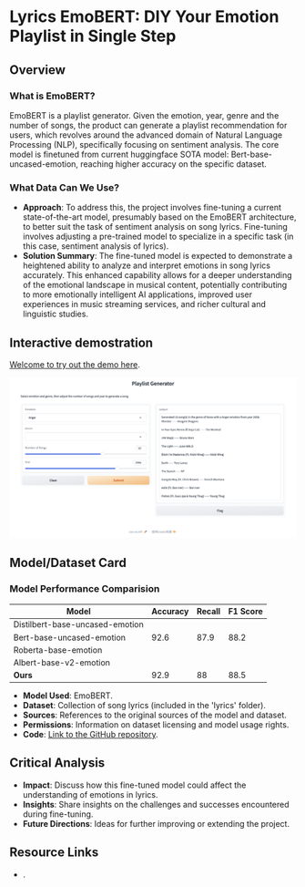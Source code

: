 # Lyrics EmoBERT: DIY Your Emotion Playlist in Single Step

## Overview

### What is EmoBERT? 

EmoBERT is a playlist generator. Given the emotion, year, genre and the number of songs, the product can generate a playlist recommendation for users, which revolves around the advanced domain of Natural Language Processing (NLP), specifically focusing on sentiment analysis. The core model is finetuned from current huggingface SOTA model: Bert-base-uncased-emotion, reaching higher accuracy on the specific dataset.

### What Data Can We Use?

- **Approach**: To address this, the project involves fine-tuning a current state-of-the-art model, presumably based on the EmoBERT architecture, to better suit the task of sentiment analysis on song lyrics. Fine-tuning involves adjusting a pre-trained model to specialize in a specific task (in this case, sentiment analysis of lyrics). 
- **Solution Summary**: The fine-tuned model is expected to demonstrate a heightened ability to analyze and interpret emotions in song lyrics accurately. This enhanced capability allows for a deeper understanding of the emotional landscape in musical content, potentially contributing to more emotionally intelligent AI applications, improved user experiences in music streaming services, and richer cultural and linguistic studies.

## Interactive demostration

[Welcome to try out the demo here](https://github.com/SoniaWang121/lyrics-emo-bert/tree/main).

![image text](https://github.com/SoniaWang121/lyrics-emo-bert/blob/Kun-Peng/demostration.png)

## Model/Dataset Card
### Model Performance Comparision
| Model                          | Accuracy | Recall | F1 Score | 
| ------------------------------ | -------- | -------- | -------- | 
| Distilbert-base-uncased-emotion |      |     |                
| Bert-base-uncased-emotion      |   92.6  |   87.9  |        88.2        
| Roberta-base-emotion           |     |    |                
| Albert-base-v2-emotion         |     |    |                 
| **Ours**             |   92.9  |  88  |          88.5       
- **Model Used**: EmoBERT.
- **Dataset**: Collection of song lyrics (included in the 'lyrics' folder).
- **Sources**: References to the original sources of the model and dataset.
- **Permissions**: Information on dataset licensing and model usage rights.
- **Code**: [Link to the GitHub repository](https://github.com/SoniaWang121/lyrics-emo-bert/tree/main).
## Critical Analysis
- **Impact**: Discuss how this fine-tuned model could affect the understanding of emotions in lyrics.
- **Insights**: Share insights on the challenges and successes encountered during fine-tuning.
- **Future Directions**: Ideas for further improving or extending the project.

## Resource Links
- [](https://github.com/SoniaWang121/lyrics-emo-bert/tree/main).
